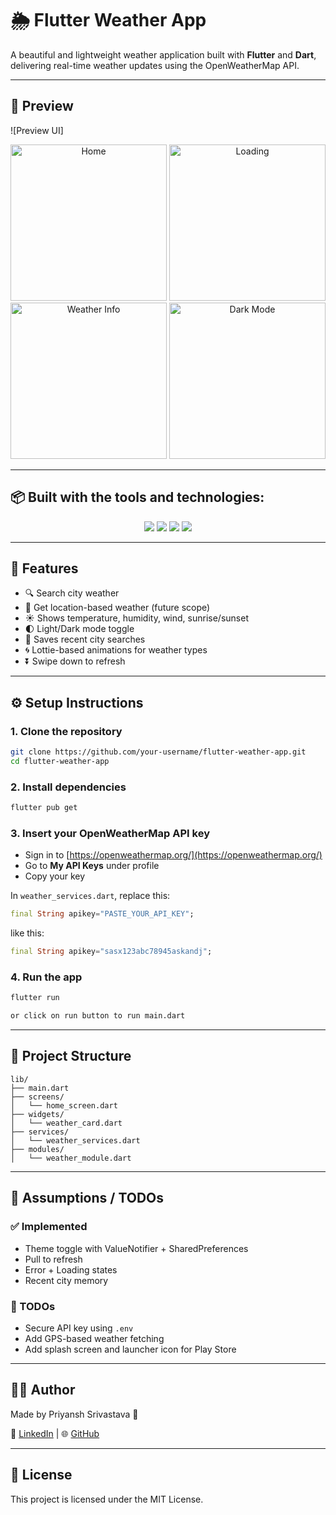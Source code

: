 # 🌦 Flutter Weather App

A beautiful and lightweight weather application built with **Flutter** and **Dart**, delivering real-time weather updates using the OpenWeatherMap API.

---

## 📸 Preview

![Preview UI]
<p align="center">
  <img src="https://github.com/user-attachments/assets/79b6f71b-cf59-4591-8b57-b1d1e358309d" alt="Home" width="250"/>
  <img src="https://github.com/user-attachments/assets/ca3c4635-1aab-4a67-bf20-3e11fbd725e4" alt="Loading" width="250"/>
  <img src="https://github.com/user-attachments/assets/a918be9d-4ed8-4bb8-b3f1-69094dc138e4" alt="Weather Info" width="250"/>
  <img src="https://github.com/user-attachments/assets/f1161082-72ad-4403-a44c-059a90e04b42" alt="Dark Mode" width="250"/>
</p>


---

## 📦 Built with the tools and technologies:

<p align="center">
  <img src="https://img.shields.io/badge/Dart-0175C2?style=for-the-badge&logo=dart&logoColor=white"/>
  <img src="https://img.shields.io/badge/Flutter-02569B?style=for-the-badge&logo=flutter&logoColor=white"/>
  <img src="https://img.shields.io/badge/Markdown-000000?style=for-the-badge&logo=markdown&logoColor=white"/>
  <img src="https://img.shields.io/badge/JSON-000000?style=for-the-badge&logo=json&logoColor=white"/>
</p>

---

## 🚀 Features

- 🔍 Search city weather
- 📍 Get location-based weather (future scope)
- ☀️ Shows temperature, humidity, wind, sunrise/sunset
- 🌓 Light/Dark mode toggle
- 🧠 Saves recent city searches
- 🌀 Lottie-based animations for weather types
- ⏬ Swipe down to refresh
  


---

## ⚙️ Setup Instructions

### 1. Clone the repository
```bash
git clone https://github.com/your-username/flutter-weather-app.git
cd flutter-weather-app
```

### 2. Install dependencies
```bash
flutter pub get
```

### 3. Insert your OpenWeatherMap API key
- Sign in to [https://openweathermap.org/](https://openweathermap.org/)
- Go to **My API Keys** under profile
- Copy your key

In `weather_services.dart`, replace this:
```dart
final String apikey="PASTE_YOUR_API_KEY";
```
like this:
```dart
final String apikey="sasx123abc78945askandj";
```

### 4. Run the app
```bash
flutter run
```

```bash
or click on run button to run main.dart
```

---

## 📁 Project Structure

```
lib/
├── main.dart
├── screens/
│   └── home_screen.dart
├── widgets/
│   └── weather_card.dart
├── services/
│   └── weather_services.dart
├── modules/
│   └── weather_module.dart
```

---

## 📌 Assumptions / TODOs

### ✅ Implemented
- Theme toggle with ValueNotifier + SharedPreferences
- Pull to refresh
- Error + Loading states
- Recent city memory

### 📝 TODOs
- Secure API key using `.env`
- Add GPS-based weather fetching
- Add splash screen and launcher icon for Play Store

---

## 🧑‍💻 Author

Made by Priyansh Srivastava 💙

🔗 [LinkedIn](https://www.linkedin.com/in/priyansh-srivastava)  |  🌐 [GitHub](https://github.com/your-username)

---

## 📄 License

This project is licensed under the MIT License.
